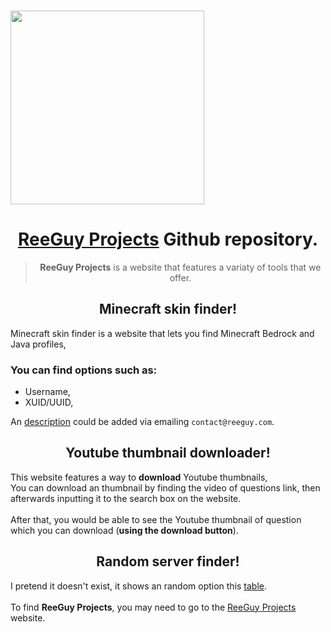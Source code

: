 <p align="left">
	<br>
	<a href="https://projects.reeguy.com">
		<img src="https://projects.reeguy.com/src/reeguyprojects.png" width="310"/>
	</a>
</p>

<h1 align="center"><a href="https://projects.reeguy.com">ReeGuy Projects</a> Github repository.</h1>

> <p align="center"><b>ReeGuy Projects</b> is a website that features a variaty of tools that we offer.</p>

<h2 align="center">Minecraft skin finder!</h2>
Minecraft skin finder is a website that lets you find Minecraft Bedrock and Java profiles,
<br>
<h3>You can find options such as:</h3>
<ul>
<li>Username,</li>
<li>XUID/UUID,</li>
</ul>
An <a href="https://github.com/anotherreeguy/Projects/wiki/Minecraft-Skin-Finder#how-to-add-a-custom-description">description</a> could be added via emailing <code>contact@reeguy.com</code>.

<h2 align="center">Youtube thumbnail downloader!</h2>
This website features a way to <b>download</b> Youtube thumbnails, 
<br>
You can download an thumbnail by finding the video of questions link, then afterwards inputting it to the search box on the website.
<br>
<br>
After that, you would be able to see the Youtube thumbnail of question which you can download (<b>using the download button</b>).

<h2 align="center">Random server finder!</h2>
I pretend it doesn't exist, it shows an random option this <a href="https://projects.reeguy.com/projects/minecraftserverfinder/server-finder.js">table</a>.
<br>
<br>
To find <b>ReeGuy Projects</b>, you may need to go to the <a href="https://projects.reeguy.com/">ReeGuy Projects</a> website.
